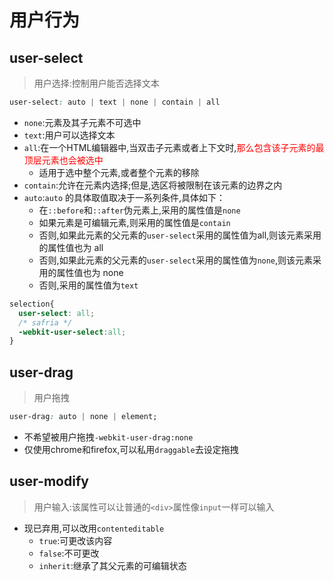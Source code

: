 # 用户行为

## user-select

>用户选择:控制用户能否选择文本

```css
user-select: auto | text | none | contain | all
```

* `none`:元素及其子元素不可选中
* `text`:用户可以选择文本
* `all`:在一个HTML编辑器中,当双击子元素或者上下文时,<span style="color:red">那么包含该子元素的最顶层元素也会被选中</span>
  * 适用于选中整个元素,或者整个元素的移除
* `contain`:允许在元素内选择;但是,选区将被限制在该元素的边界之内
* `auto`:`auto` 的具体取值取决于一系列条件,具体如下：
  * 在`::before`和`::after`伪元素上,采用的属性值是`none`
  * 如果元素是可编辑元素,则采用的属性值是`contain`
  * 否则,如果此元素的父元素的`user-select`采用的属性值为all,则该元素采用的属性值也为 all
  * 否则,如果此元素的父元素的`user-select`采用的属性值为`none`,则该元素采用的属性值也为 none
  * 否则,采用的属性值为`text`

```css
selection{
  user-select: all;
  /* safria */
  -webkit-user-select:all;
}
```

## user-drag

>用户拖拽

```css
user-drag: auto | none | element;
```

* 不希望被用户拖拽`-webkit-user-drag:none`
* 仅使用chrome和firefox,可以私用`draggable`去设定拖拽

## user-modify

>用户输入:该属性可以让普通的`<div>`属性像`input`一样可以输入

* 现已弃用,可以改用`contenteditable`
  * `true`:可更改该内容
  * `false`:不可更改
  * `inherit`:继承了其父元素的可编辑状态
